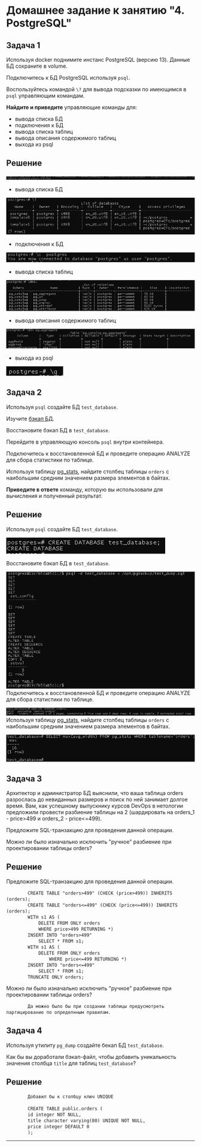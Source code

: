 # Домашнее задание к занятию "4. PostgreSQL"

## Задача 1

Используя docker поднимите инстанс PostgreSQL (версию 13). Данные БД сохраните в volume.

Подключитесь к БД PostgreSQL используя `psql`.

Воспользуйтесь командой `\?` для вывода подсказки по имеющимся в `psql` управляющим командам.

**Найдите и приведите** управляющие команды для:
- вывода списка БД
- подключения к БД
- вывода списка таблиц
- вывода описания содержимого таблиц
- выхода из psql

## Решение

![img_7.png](img_7.png)
- вывода списка БД

![img_9.png](img_9.png)
- подключения к БД

![img_8.png](img_8.png)
- вывода списка таблиц

![img_10.png](img_10.png)
- вывода описания содержимого таблиц

![img_6.png](img_6.png)
- выхода из psql

![img_11.png](img_11.png)

## Задача 2

Используя `psql` создайте БД `test_database`.

Изучите [бэкап БД](https://github.com/netology-code/virt-homeworks/tree/virt-11/06-db-04-postgresql/test_data).

Восстановите бэкап БД в `test_database`.

Перейдите в управляющую консоль `psql` внутри контейнера.

Подключитесь к восстановленной БД и проведите операцию ANALYZE для сбора статистики по таблице.

Используя таблицу [pg_stats](https://postgrespro.ru/docs/postgresql/12/view-pg-stats), найдите столбец таблицы `orders` 
с наибольшим средним значением размера элементов в байтах.

**Приведите в ответе** команду, которую вы использовали для вычисления и полученный результат.

## Решение

Используя `psql` создайте БД `test_database`.

![img_12.png](img_12.png)

Восстановите бэкап БД в `test_database`.

![img_13.png](img_13.png)
Подключитесь к восстановленной БД и проведите операцию ANALYZE для сбора статистики по таблице.

![img_14.png](img_14.png)
Используя таблицу [pg_stats](https://postgrespro.ru/docs/postgresql/12/view-pg-stats), найдите столбец таблицы `orders` 
с наибольшим средним значением размера элементов в байтах.

![img_15.png](img_15.png)


## Задача 3

Архитектор и администратор БД выяснили, что ваша таблица orders разрослась до невиданных размеров и
поиск по ней занимает долгое время. Вам, как успешному выпускнику курсов DevOps в нетологии предложили
провести разбиение таблицы на 2 (шардировать на orders_1 - price>499 и orders_2 - price<=499).

Предложите SQL-транзакцию для проведения данной операции.

Можно ли было изначально исключить "ручное" разбиение при проектировании таблицы orders?

## Решение
Предложите SQL-транзакцию для проведения данной операции.
            
            CREATE TABLE "orders>499" (CHECK (price>499)) INHERITS (orders);
            CREATE TABLE "orders<=499" (CHECK (price<=499)) INHERITS (orders);
            WITH s1 AS (  
                DELETE FROM ONLY orders      
                WHERE price>499 RETURNING *)
            INSERT INTO "orders>499"  
                SELECT * FROM s1;
            WITH s1 AS (  
                DELETE FROM ONLY orders      
                    WHERE price<=499 RETURNING *)
            INSERT INTO "orders<=499"  
                SELECT * FROM s1;
            TRUNCATE ONLY orders;

Можно ли было изначально исключить "ручное" разбиение при проектировании таблицы orders?
            
            Да можно было бы при создании таблицы предусмотреть партицирование по определнным правилам.
            

## Задача 4

Используя утилиту `pg_dump` создайте бекап БД `test_database`.

Как бы вы доработали бэкап-файл, чтобы добавить уникальность значения столбца `title` для таблиц `test_database`?
            

## Решение

            Добавил бы к столбцу ключ UNIQUE

            CREATE TABLE public.orders (
            id integer NOT NULL, 
            title character varying(80) UNIQUE NOT NULL,
            price integer DEFAULT 0
            );

---
